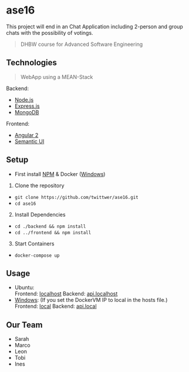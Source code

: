 # ase16

This project will end in an Chat Application including 2-person and group chats with the possibility of votings.

> DHBW course for Advanced Software Engineering

## Technologies

> WebApp using a MEAN-Stack

Backend:
* [Node.js](https://nodejs.org/)
* [Express.js](http://expressjs.com/)
* [MongoDB](https://www.mongodb.com/)

Frontend:
* [Angular 2](https://angular.io/)
* [Semantic UI](http://semantic-ui.com/)

## Setup

* First install [NPM](https://docs.npmjs.com/getting-started/installing-node) & Docker ([Windows](https://github.com/twittwer/meanDocker/wiki/Setup#docker-installation-for-windows))

1. Clone the repository
  * `git clone https://github.com/twittwer/ase16.git`
  * `cd ase16`
2. Install Dependencies
  * `cd ./backend && npm install`
  * `cd ../frontend && npm install`
3. Start Containers
  * `docker-compose up`

## Usage

* Ubuntu:  
  Frontend: [localhost](http://localhost/)
  Backend: [api.localhost](http://api.localhost/)
* [Windows](https://github.com/twittwer/meanDocker/wiki/Setup#docker-installation-for-windows): (If you set the DockerVM IP to local in the hosts file.)  
  Frontend: [local](http://local/)
  Backend: [api.local](http://api.local/)

## Our Team
- Sarah
- Marco
- Leon
- Tobi
- Ines


